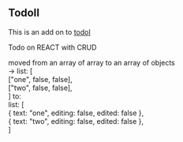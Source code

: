 ## TodoII

This is an add on to [todoI](https://github.com/jia-hern/todoI)

Todo on REACT with CRUD

moved from an array of array to an array of objects <br>
-> list: [<br>
["one", false, false],<br>
["two", false, false],<br>
]
to: <br>
list: [<br>
{ text: "one", editing: false, edited: false },<br>
{ text: "two", editing: false, edited: false },<br>
]
